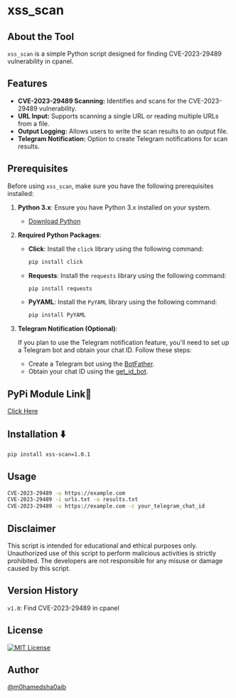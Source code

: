 # xss_scan
## About the Tool 

`xss_scan` is a simple Python script designed for finding CVE-2023-29489 vulnerability in cpanel.

## Features 

- **CVE-2023-29489 Scanning:** Identifies and scans for the CVE-2023-29489 vulnerability.
- **URL Input:** Supports scanning a single URL or reading multiple URLs from a file.
- **Output Logging:** Allows users to write the scan results to an output file.
- **Telegram Notification:** Option to create Telegram notifications for scan results.

## Prerequisites 

Before using `xss_scan`, make sure you have the following prerequisites installed:

1. **Python 3.x**: Ensure you have Python 3.x installed on your system.

   - [Download Python](https://www.python.org/downloads/)

2. **Required Python Packages**:

   - **Click**: Install the `click` library using the following command:

     ```bash
     pip install click
     ```

   - **Requests**: Install the `requests` library using the following command:

     ```bash
     pip install requests
     ```

   - **PyYAML**: Install the `PyYAML` library using the following command:

     ```bash
     pip install PyYAML
     ```

3. **Telegram Notification (Optional)**:

   If you plan to use the Telegram notification feature, you'll need to set up a Telegram bot and obtain your chat ID. Follow these steps:

   - Create a Telegram bot using the [BotFather](https://core.telegram.org/bots#botfather).
   - Obtain your chat ID using the [get_id_bot](https://t.me/get_id_bot).


## PyPi Module Link🔗
[Click Here](https://pypi.org/project/xss-scan/1.0.1/)

## Installation ⬇️
```bash
pip install xss-scan=1.0.1
```


## Usage 

```bash
CVE-2023-29489 -u https://example.com
CVE-2023-29489 -i urls.txt -o results.txt
CVE-2023-29489 -u https://example.com -c your_telegram_chat_id
```

## Disclaimer 
This script is intended for educational and ethical purposes only. Unauthorized use of this script to perform malicious activities is strictly prohibited. The developers are not responsible for any misuse or damage caused by this script.

## Version History 
`v1.0`: Find CVE-2023-29489 in cpanel

## License 
[![MIT License](https://img.shields.io/badge/License-MIT-green.svg)](https://choosealicense.com/licenses/mit/)

## Author 
[@m0hamedsha0aib](https://github.com/m0hamedsh0aib)
 
